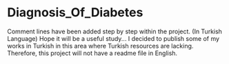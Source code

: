 # Diagnosis_Of_Diabetes
Comment lines have been added step by step within the project. (In Turkish Language) Hope it will be a useful study... I decided to publish some of my works in Turkish in this area where Turkish resources are lacking. Therefore, this project will not have a readme file in English.
